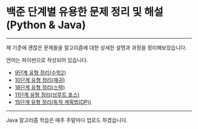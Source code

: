 # 백준 단계별 유용한 문제 정리 및 해설(Python & Java)
<hr>
제 기준에 괜찮은 문제들을 알고리즘에 대한 상세한 설명과 과정을 정리해보았습니다.
<p>언어는 파이썬으로 작성되어 있습니다.</p>

<ul>
  <li>
    <a href='https://blog.naver.com/qkrdnjsrl0628/222523352857'>9단계 유형 정리(수학2)</a>
  </li>
  <li>
    <a href='https://blog.naver.com/qkrdnjsrl0628/222553630691'>10단계 유형 정리(재귀)</a>
  </li>
    <li>
    <a href='https://blog.naver.com/qkrdnjsrl0628/222534807422'>18단계 유형 정리(스택)</a>
  </li>
  <li>
    <a href='https://blog.naver.com/qkrdnjsrl0628/222532062186'>11단계 유형 정리(브루트 포스)</a>
  </li>
  <li>
    <a href='https://blog.naver.com/qkrdnjsrl0628/222569704333'>15단계 유형 정리(동적 계획법(DP))</a>
  </li>
</ul>
  
<hr>
<span> Java 알고리즘 학습은 매주 주말마다 업로드 하겠습니다.</span>
